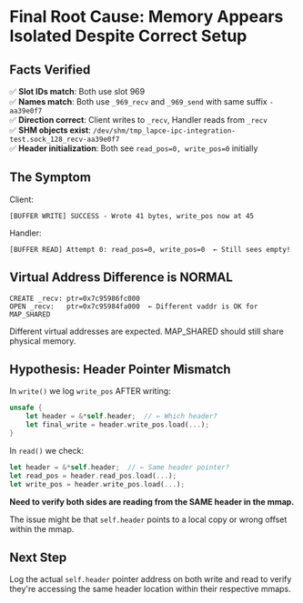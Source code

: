 # Final Root Cause: Memory Appears Isolated Despite Correct Setup

## Facts Verified

✅ **Slot IDs match**: Both use slot 969  
✅ **Names match**: Both use `_969_recv` and `_969_send` with same suffix `-aa39e0f7`  
✅ **Direction correct**: Client writes to `_recv`, Handler reads from `_recv`  
✅ **SHM objects exist**: `/dev/shm/tmp_lapce-ipc-integration-test.sock_128_recv-aa39e0f7`  
✅ **Header initialization**: Both see `read_pos=0, write_pos=0` initially  

## The Symptom

Client:
```
[BUFFER WRITE] SUCCESS - Wrote 41 bytes, write_pos now at 45
```

Handler:
```
[BUFFER READ] Attempt 0: read_pos=0, write_pos=0  ← Still sees empty!
```

## Virtual Address Difference is NORMAL

```
CREATE _recv: ptr=0x7c95986fc000
OPEN _recv:   ptr=0x7c95984fa000  ← Different vaddr is OK for MAP_SHARED
```

Different virtual addresses are expected. MAP_SHARED should still share physical memory.

## Hypothesis: Header Pointer Mismatch

In `write()` we log `write_pos` AFTER writing:
```rust
unsafe {
    let header = &*self.header;  // ← Which header?
    let final_write = header.write_pos.load(...);
}
```

In `read()` we check:
```rust
let header = &*self.header;  // ← Same header pointer?
let read_pos = header.read_pos.load(...);
let write_pos = header.write_pos.load(...);
```

**Need to verify both sides are reading from the SAME header in the mmap.**

The issue might be that `self.header` points to a local copy or wrong offset within the mmap.

## Next Step

Log the actual `self.header` pointer address on both write and read to verify they're accessing the same header location within their respective mmaps.
